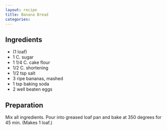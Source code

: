 ```yaml
---
layout: recipe
title: Banana Bread
categories:
---
```


## Ingredients

- (1 loaf)
- 1 C. sugar
- 1 1/4 C. cake flour
- 1/2 C. shortening
- 1/2 tsp salt
- 3 ripe bananas, mashed
- 1 tsp baking soda
- 2 well beaten eggs

## Preparation

Mix all ingredients.  Pour into greased loaf pan and bake at 350 degrees for 45 min.  (Makes 1 loaf.)